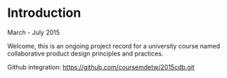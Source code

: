 # Introduction

March - July 2015

Welcome, this is an ongoing project record for a university course named collaborative product design principles and practices.

Github integration: https://github.com/coursemdetw/2015cdb.git 

